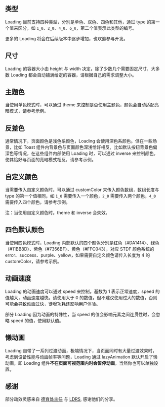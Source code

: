 ## 类型

Loading 目前支持四种类型，分别是单色、双色、四色和其他，通过 type 的第一个值来区分，如 `1_0`、`2_0`、`4_0`、`o_0`，第二个值表示此类型的编号。

更多的 Loading 将会在后续版本中逐步增加，也欢迎参与开发。

## 尺寸

Loading 的容器大小由 height 与 width 决定，除了少数几个需要固定尺寸，大多数 Loading 都会自动铺满给定的容器，请根据自己的需求调整大小。

## 主题色

当使用单色模式时，可以通过 theme 来控制是否使用主题色，颜色会自动适配亮暗模式，请参考示例。

## 反差色

通常情况下，页面颜色是浅色系颜色，Loading 会使用深色系颜色。但在一些场景，比如 Toast 组件内背景色与页面颜色深浅恰好相反，比如默认按钮背景色偏深色等情况，在这些组件内部使用 Loading 时，可以通过 inverse 来控制颜色，使其恰好与页面的亮暗模式相反，请参考示例。

## 自定义颜色

当需要传入自定义颜色时，可以通过 customColor 来传入颜色数组，数组长度与 type 的第一个值相同，如 `1_0` 需要传入一个颜色，`2_0` 需要传入两个颜色，`4_0` 需要传入四个颜色，请参考示例。

注：当使用自定义颜色时，theme 和 inverse 会失效。

## 四色默认颜色

当使用四色模式时，Loading 内部默认的四个颜色分别是红色（#DA1414）、绿色（#11BB8D）、紫色（#7356BF）、黄色（#FFC043），对应 STDF 颜色系统的 error、success、purple、yellow，如果需要自定义颜色请传入长度为 4 的 customColor，请参考示例。

## 动画速度

Loading 的动画速度可以通过 speed 来控制，基数为 1 表示正常速度，speed 的值越大，动画速度越快。请使用大于 0 的数值，但不建议使用过大的数值，否则可能会导致动画过快，徒增功耗还影响用户体验。

部分 Loading 因为动画的特殊性，当 speed 的值会影响元素之间连贯性时，会忽略 speed 的值，使用默认值。

## 懒动画

Loading 自带了一系列过渡动画，极端情况下，当页面同时有大量过渡效果时，考虑到设备性能与动画帧率等问题，Loading 通过 lazyAnimation 默认开启了懒动画，即 Loading 组件**不在页面可视范围内时会暂停动画**，当然你也可以单独设置。

## 感谢

部分动效灵感来自 [德育处主任](http://k21vin.gitee.io/front-end-data-visualization/#/native/pureCSS/loading) 与 [LDRS](https://uiball.com/ldrs), 感谢他们的分享。
